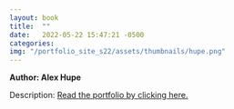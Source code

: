 ```yaml
---
layout: book
title:  ""
date:   2022-05-22 15:47:21 -0500
categories:
img: "/portfolio_site_s22/assets/thumbnails/hupe.png"
---
```


<b>Author: Alex Hupe</b>

Description:
<a href="https://data-viz.it.wisc.edu/content/4fb174b7-0dfa-4dfd-862b-a7c064e73982">Read the portfolio by clicking here.</a>

[jekyll-docs]: https://jekyllrb.com/docs/home
[jekyll-gh]:   https://github.com/jekyll/jekyll
[jekyll-talk]: https://talk.jekyllrb.com/
